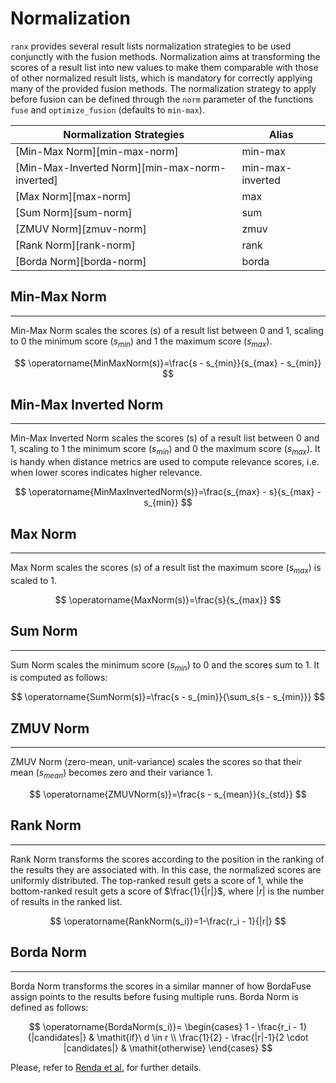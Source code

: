 # Normalization

`ranx` provides several result lists normalization strategies to be used conjunctly with the fusion methods.
Normalization aims at transforming the scores of a result list into new values to make them comparable with those of other normalized result lists, which is mandatory for correctly applying many of the provided fusion methods.
The normalization strategy to apply before fusion can be defined through the `norm` parameter of the functions `fuse` and `optimize_fusion` (defaults to `min-max`).

| **Normalization Strategies**                   | **Alias**        |
| ---------------------------------------------- | ---------------- |
| [Min-Max Norm][min-max-norm]                   | min-max          |
| [Min-Max-Inverted Norm][min-max-norm-inverted] | min-max-inverted |
| [Max Norm][max-norm]                           | max              |
| [Sum Norm][sum-norm]                           | sum              |
| [ZMUV Norm][zmuv-norm]                         | zmuv             |
| [Rank Norm][rank-norm]                         | rank             |
| [Borda Norm][borda-norm]                       | borda            |


## Min-Max Norm
---
Min-Max Norm scales the scores (s) of a result list between 0 and 1, scaling to 0 the minimum score ($s_{min}$) and 1 the maximum score ($s_{max}$).

$$
\operatorname{MinMaxNorm(s)}=\frac{s - s_{min}}{s_{max} - s_{min}}
$$

## Min-Max Inverted Norm
---
Min-Max Inverted Norm scales the scores (s) of a result list between 0 and 1, scaling to 1 the minimum score ($s_{min}$) and 0 the maximum score ($s_{max}$). It is handy when distance metrics are used to compute relevance scores, i.e. when lower scores indicates higher relevance.

$$
\operatorname{MinMaxInvertedNorm(s)}=\frac{s_{max} - s}{s_{max} - s_{min}}
$$

## Max Norm
---
Max Norm scales the scores (s) of a result list the maximum score ($s_{max}$) is scaled to 1.

$$
\operatorname{MaxNorm(s)}=\frac{s}{s_{max}}
$$

## Sum Norm
---
Sum Norm scales the minimum score ($s_{min}$) to 0 and the scores sum to 1. It is computed as follows:

$$
\operatorname{SumNorm(s)}=\frac{s - s_{min}}{\sum_s{s - s_{min}}}
$$

## ZMUV Norm
---
ZMUV Norm (zero-mean, unit-variance) scales the scores so that their mean ($s_{mean}$) becomes zero and their variance 1.

$$
\operatorname{ZMUVNorm(s)}=\frac{s - s_{mean}}{s_{std}}
$$

## Rank Norm
---
Rank Norm transforms the scores according to the position in the ranking of the results they are associated with.
In this case, the normalized scores are uniformly distributed.
The top-ranked result gets a score of 1, while the bottom-ranked result gets a score of $\frac{1}{|r|}$, where $|r|$ is the number of results in the ranked list.

$$
\operatorname{RankNorm(s_i)}=1-\frac{r_i - 1}{|r|}
$$

## Borda Norm
---
Borda Norm transforms the scores in a similar manner of how BordaFuse assign points to the results before fusing multiple runs.
Borda Norm is defined as follows:

$$
\operatorname{BordaNorm(s_i)}=
\begin{cases}
    1 - \frac{r_i - 1}{|candidates|} & \mathit{if}\ d \in r \\
    \frac{1}{2} - \frac{|r|-1}{2 \cdot |candidates|} & \mathit{otherwise}
\end{cases}
$$

Please, refer to [Renda et al.](https://dl.acm.org/doi/10.1145/952532.952698) for further details.